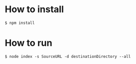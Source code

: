 # How to install
`$ npm install`

# How to run
`$ node index -s SourceURL -d destinationDirectory --all`
